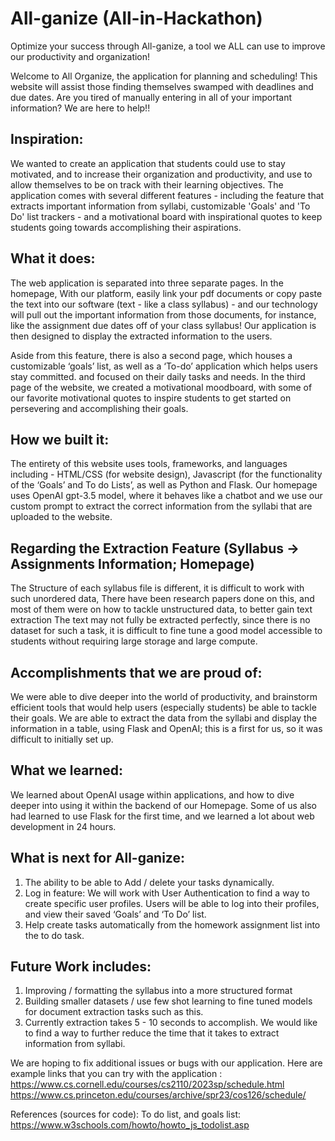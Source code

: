 # All-ganize (All-in-Hackathon)
Optimize your success through All-ganize, a tool we ALL can use to improve our productivity and organization!

Welcome to All Organize, the application for planning and scheduling! This website will assist those finding themselves swamped with deadlines and due dates. Are you tired of manually entering in all of your important information? We are here to help!!

## Inspiration: 
We wanted to create an application that students could use to stay motivated, and to increase their organization and productivity, and use to allow themselves to be on track with their learning objectives. The application comes with several different features - including the feature that extracts important information from syllabi, customizable 'Goals' and 'To Do' list trackers - and a motivational board with inspirational quotes to keep students going towards accomplishing their aspirations.

## What it does: 
The web application is separated into three separate pages. In the homepage, With our platform, easily link your pdf documents or copy paste the text into our software (text - like a class syllabus) - and our technology will pull out the important information from those documents, for instance, like the assignment due dates off of your class syllabus! Our application is then designed to display the extracted information to the users. 

Aside from this feature, there is also a second page, which houses a customizable ‘goals’ list, as well as a ‘To-do’ application which helps users stay committed. and focused on their daily tasks and needs. In the third page of the website, we created a motivational moodboard, with some of our favorite motivational quotes to inspire students to get started on persevering and accomplishing their goals. 


## How we built it:
The entirety of this website uses tools, frameworks, and languages including - HTML/CSS (for website design), Javascript (for the functionality of the ‘Goals’ and To do Lists’, as well as Python and Flask. Our homepage uses OpenAI gpt-3.5 model, where it behaves like a chatbot and we use our custom prompt to extract the correct information from the syllabi that are uploaded to the website.

## Regarding the Extraction Feature (Syllabus → Assignments Information; Homepage) 
The Structure of each syllabus file is different, it is difficult to work with such unordered data,
There have been research papers done on this, and most of them were on how to tackle unstructured data, to better gain text extraction
The text may not fully be extracted perfectly, since there is no dataset for such a task, it is difficult to fine tune a good model accessible to students without requiring large storage and large compute.

## Accomplishments that we are proud of: 
We were able to dive deeper into the world of productivity, and brainstorm efficient tools that would help users (especially students) be able to tackle their goals. We are able to extract the data from the syllabi and display the information in a table, using Flask and OpenAI; this is a first for us, so it was difficult to initially set up. 

## What we learned: 
We learned about OpenAI usage within applications, and how to dive deeper into using it within the backend of our Homepage. Some of us also had learned to use Flask for the first time, and we learned a lot about web development in 24 hours. 
 
## What is next for All-ganize: 
1. The ability to be able to Add / delete your tasks dynamically. 
2. Log in feature: We will work with User Authentication to find a way to create specific user profiles. Users will be able to log into their profiles, and view their saved ‘Goals’ and ‘To Do’ list. 
3. Help create tasks automatically from the homework assignment list into the to do task.

## Future Work includes: 
1. Improving / formatting the syllabus into a more structured format
2. Building smaller datasets / use few shot learning to fine tuned models for document extraction tasks such as this.
3. Currently extraction takes 5 - 10 seconds to accomplish. We would like to find a way to further reduce the time that it takes to extract information from syllabi. 


We are hoping to fix additional issues or bugs with our application.
Here are example links that you can try with the application :
https://www.cs.cornell.edu/courses/cs2110/2023sp/schedule.html
https://www.cs.princeton.edu/courses/archive/spr23/cos126/schedule/

References (sources for code): 
To do list, and goals list: 
https://www.w3schools.com/howto/howto_js_todolist.asp
